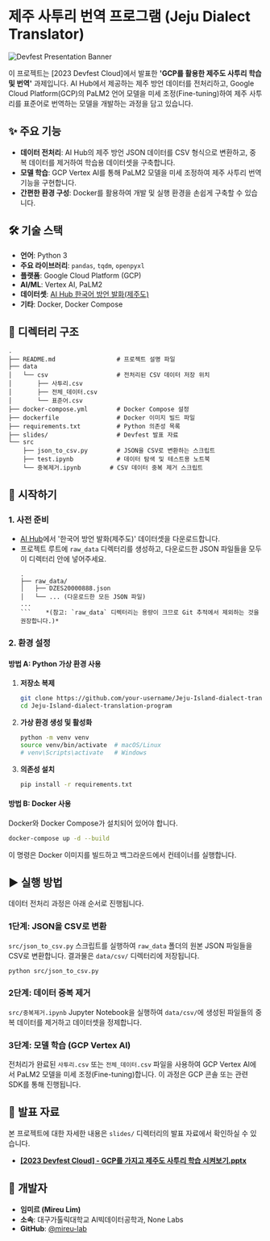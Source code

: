 # 제주 사투리 번역 프로그램 (Jeju Dialect Translator)

![Devfest Presentation Banner](https://raw.githubusercontent.com/mireu-lab/Jeju-Island-dialect-translation-program/main/data/img/devfest.png)

이 프로젝트는 [2023 Devfest Cloud]에서 발표한 **'GCP를 활용한 제주도 사투리 학습 및 번역'** 과제입니다. AI Hub에서 제공하는 제주 방언 데이터를 전처리하고, Google Cloud Platform(GCP)의 PaLM2 언어 모델을 미세 조정(Fine-tuning)하여 제주 사투리를 표준어로 번역하는 모델을 개발하는 과정을 담고 있습니다.

## ✨ 주요 기능

*   **데이터 전처리**: AI Hub의 제주 방언 JSON 데이터를 CSV 형식으로 변환하고, 중복 데이터를 제거하여 학습용 데이터셋을 구축합니다.
*   **모델 학습**: GCP Vertex AI를 통해 PaLM2 모델을 미세 조정하여 제주 사투리 번역 기능을 구현합니다.
*   **간편한 환경 구성**: Docker를 활용하여 개발 및 실행 환경을 손쉽게 구축할 수 있습니다.

## 🛠️ 기술 스택

*   **언어**: Python 3
*   **주요 라이브러리**: `pandas`, `tqdm`, `openpyxl`
*   **플랫폼**: Google Cloud Platform (GCP)
*   **AI/ML**: Vertex AI, PaLM2
*   **데이터셋**: [AI Hub 한국어 방언 발화(제주도)](https://aihub.or.kr/aihubdata/data/view.do?currMenu=&topMenu=&aihubDataSe=data&dataSetSn=121)
*   **기타**: Docker, Docker Compose

## 📂 디렉터리 구조

```
.
├── README.md                 # 프로젝트 설명 파일
├── data
│   └── csv                   # 전처리된 CSV 데이터 저장 위치
│       ├── 사투리.csv
│       ├── 전체_데이터.csv
│       └── 표준어.csv
├── docker-compose.yml        # Docker Compose 설정
├── dockerfile                # Docker 이미지 빌드 파일
├── requirements.txt          # Python 의존성 목록
├── slides/                   # Devfest 발표 자료
└── src
    ├── json_to_csv.py        # JSON을 CSV로 변환하는 스크립트
    ├── test.ipynb            # 데이터 탐색 및 테스트용 노트북
    └── 중복제거.ipynb        # CSV 데이터 중복 제거 스크립트
```

## 🚀 시작하기

### 1. 사전 준비

*   [AI Hub](https://aihub.or.kr/aihubdata/data/view.do?currMenu=&topMenu=&aihubDataSe=data&dataSetSn=121)에서 '한국어 방언 발화(제주도)' 데이터셋을 다운로드합니다.
*   프로젝트 루트에 `raw_data` 디렉터리를 생성하고, 다운로드한 JSON 파일들을 모두 이 디렉터리 안에 넣어주세요.
    ```
    .
    ├── raw_data/
    │   ├── DZES20000888.json
    │   └── ... (다운로드한 모든 JSON 파일)
    ...
    ```    *(참고: `raw_data` 디렉터리는 용량이 크므로 Git 추적에서 제외하는 것을 권장합니다.)*

### 2. 환경 설정

#### 방법 A: Python 가상 환경 사용

1.  **저장소 복제**
    ```bash
    git clone https://github.com/your-username/Jeju-Island-dialect-translation-program.git
    cd Jeju-Island-dialect-translation-program
    ```

2.  **가상 환경 생성 및 활성화**
    ```bash
    python -m venv venv
    source venv/bin/activate  # macOS/Linux
    # venv\Scripts\activate   # Windows
    ```

3.  **의존성 설치**
    ```bash
    pip install -r requirements.txt
    ```

#### 방법 B: Docker 사용

Docker와 Docker Compose가 설치되어 있어야 합니다.

```bash
docker-compose up -d --build
```
이 명령은 Docker 이미지를 빌드하고 백그라운드에서 컨테이너를 실행합니다.

## ▶️ 실행 방법

데이터 전처리 과정은 아래 순서로 진행됩니다.

### 1단계: JSON을 CSV로 변환

`src/json_to_csv.py` 스크립트를 실행하여 `raw_data` 폴더의 원본 JSON 파일들을 CSV로 변환합니다. 결과물은 `data/csv/` 디렉터리에 저장됩니다.

```bash
python src/json_to_csv.py
```

### 2단계: 데이터 중복 제거

`src/중복제거.ipynb` Jupyter Notebook을 실행하여 `data/csv/`에 생성된 파일들의 중복 데이터를 제거하고 데이터셋을 정제합니다.

### 3단계: 모델 학습 (GCP Vertex AI)

전처리가 완료된 `사투리.csv` 또는 `전체_데이터.csv` 파일을 사용하여 GCP Vertex AI에서 PaLM2 모델을 미세 조정(Fine-tuning)합니다. 이 과정은 GCP 콘솔 또는 관련 SDK를 통해 진행됩니다.

## 🎤 발표 자료

본 프로젝트에 대한 자세한 내용은 `slides/` 디렉터리의 발표 자료에서 확인하실 수 있습니다.

*   **[[2023 Devfest Cloud] - GCP를 가지고 제주도 사투리 학습 시켜보기.pptx](slides/[2023%20Devfest%20Cloud]%20-%20GCP%EB%A5%BC%20%EA%B0%80%EC%A7%80%EA%B3%A0%20%EC%A0%9C%EC%A3%BC%EB%8F%84%20%EC%82%AC%ED%88%AC%EB%A6%AC%20%ED%95%99%EC%8A%B5%20%EC%8B%9C%EC%BC%9C%EB%B3%B4%EA%B8%B0.pptx)**

## 👤 개발자

*   **임미르 (Mireu Lim)**
*   **소속**: 대구가톨릭대학교 AI빅데이터공학과, None Labs
*   **GitHub**: [@mireu-lab](https://github.com/mireu-lab)
